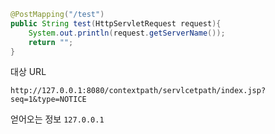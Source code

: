 ```java
@PostMapping("/test")
public String test(HttpServletRequest request){
	System.out.println(request.getServerName());
	return "";
}
```

대상 URL

`http://127.0.0.1:8080/contextpath/servlcetpath/index.jsp?seq=1&type=NOTICE`

얻어오는 정보
`127.0.0.1`